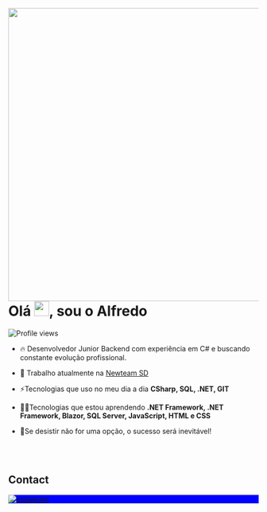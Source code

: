 <img align="right" height="590em"
src="https://raw.githubusercontent.com/gist/AlfredoNeeto/9cbed700622f91f37d5d626a90498208/raw/577fb0bb2633d88da565df13717ef14b67e74055/githubcard.svg"/>
<h1 align="left">Olá <img src="https://raw.githubusercontent.com/kaueMarques/kaueMarques/master/hi.gif" height="30px">, sou o Alfredo</h1>
<p align="left"> <img src="https://komarev.com/ghpvc/?username=AlfredoNeeto&color=blue" alt="Profile views" /> </p>

- 🔥 Desenvolvedor Junior Backend com experiência em C# e buscando constante evolução profissional.

- 🔭 Trabalho atualmente na [Newteam SD](https://www.newteam.com.br/)

- ⚡Tecnologias que uso no meu dia a dia **CSharp, SQL, .NET, GIT**

- 👨‍💻Tecnologias que estou aprendendo **.NET Framework, .NET Framework, Blazor, SQL Server, JavaScript, HTML e CSS**

- 📕Se desistir não for uma opção, o sucesso será inevitável!


<br><br>

## Contact

<p align="left" style="background:blue">
<a href="https://instagram.com/alfredonneto" target="_blank">
 <img align="center" src="https://img.shields.io/badge/-alfredonneto-05122A?style=flat&logo=instagram" alt="instagram"/>
</a>
</p>
